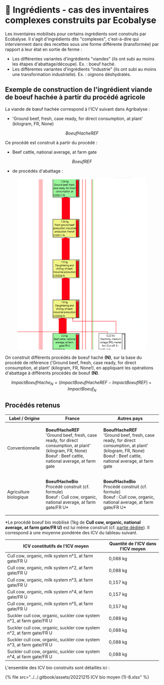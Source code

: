 # 🐄 Ingrédients - cas des inventaires complexes construits par Ecobalyse

Les inventaires mobilisés pour certains ingrédients sont construits par Ecobalyse. Il s'agit d'ingrédients dits "complexes", c'est-à-dire qui interviennent dans des recettes sous une forme différente (transformée) par rapport à leur état en sortie de ferme : &#x20;

* Les différentes variantes d'ingrédients "viandes" (ils ont subi au moins les étapes d'abattage/découpe). Ex. : boeuf haché.
* Les différentes variantes d'ingrédients "industrie" (ils ont subi au moins une transformation industrielle). Ex. : oignons déshydratés.

## Exemple de construction de l'ingrédient viande de boeuf hachée à partir du procédé agricole

La viande de bœuf hachée correspond à l'ICV suivant dans Agribalyse :&#x20;

* 'Ground beef, fresh, case ready, for direct consumption, at plant' (kilogram, FR, None)

$$
BoeufHacheREF
$$

Ce procédé est construit à partir du procédé :&#x20;

* Beef cattle, national average, at farm gate

$$
BoeufREF
$$

* de procédés d'abattage : &#x20;

<figure><img src="../../.gitbook/assets/beef.png" alt=""><figcaption></figcaption></figure>

On construit différents procédés de boeuf haché **(N)**, sur la base du procédé de référence ('Ground beef, fresh, case ready, for direct consumption, at plant' (kilogram, FR, None!), en appliquant les opérations d'abattage à différents procédés de boeuf **(N)**.

$$
ImpactBoeufHache_N = (ImpactBoeufHacheREF - ImpactBoeufREF )+ImpactBoeuf_N
$$

##

## Procédés retenus

| Label / Origine        | France                                                                                                                                                                                  | Autres pays                                                                                                                                                                             |
| ---------------------- | --------------------------------------------------------------------------------------------------------------------------------------------------------------------------------------- | --------------------------------------------------------------------------------------------------------------------------------------------------------------------------------------- |
| Conventionnelle        | <p><strong>BoeufHacheREF</strong><br>'Ground beef, fresh, case ready, for direct consumption, at plant' (kilogram, FR, None)<br>Boeuf : Beef cattle, national average, at farm gate</p> | <p><strong>BoeufHacheREF</strong><br>'Ground beef, fresh, case ready, for direct consumption, at plant' (kilogram, FR, None)<br>Boeuf : Beef cattle, national average, at farm gate</p> |
| Agriculture biologique | <p><strong>BoeufHacheBio</strong><br>Procédé construit (cf. formule)<br>Boeuf : Cull cow, organic, national average, at farm gate/FR U*</p>                                             | <p><strong>BoeufHacheBio</strong><br>Procédé construit (cf. formule)<br>Boeuf : Cull cow, organic, national average, at farm gate/FR U*</p>                                             |

\*Le procédé boeuf bio mobilisé (1kg de **Cull cow, organic, national average, at farm gate/FR U)** est lui même construit (cf. [partie dédiée](boeuf-hache.md)). Il correspond à une moyenne pondérée des ICV du tableau suivant.&#x20;

<table><thead><tr><th width="319">ICV constitutifs de l'ICV moyen</th><th>Quantité de l'ICV dans l'ICV moyen</th></tr></thead><tbody><tr><td>Cull cow, organic, milk system n°1, at farm gate/FR U</td><td>0,088 kg</td></tr><tr><td>Cull cow, organic, milk system n°2, at farm gate/FR U</td><td>0,088 kg</td></tr><tr><td>Cull cow, organic, milk system n°3, at farm gate/FR U</td><td>0,157 kg</td></tr><tr><td>Cull cow, organic, milk system n°4, at farm gate/FR U</td><td>0,157 kg</td></tr><tr><td>Cull cow, organic, milk system n°5, at farm gate/FR U</td><td>0,157 kg</td></tr><tr><td>Suckler cull cow, organic, suckler cow system n°1, at farm gate/FR U</td><td>0,088 kg</td></tr><tr><td>Suckler cull cow, organic, suckler cow system n°2, at farm gate/FR U</td><td>0,088 kg</td></tr><tr><td>Suckler cull cow, organic, suckler cow system n°3, at farm gate/FR U</td><td>0,088 kg</td></tr><tr><td>Suckler cull cow, organic, suckler cow system n°4, at farm gate/FR U</td><td>0,088 kg</td></tr></tbody></table>

L'ensemble des ICV bio construits sont détaillés ici  :

{% file src="../../.gitbook/assets/20221215 ICV bio moyen (1)-8.xlsx" %}
